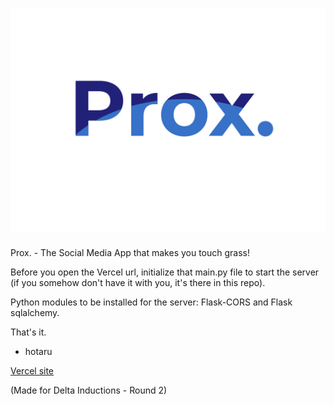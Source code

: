 # ![Prox.](https://github.com/hotaru-hspr/Prox/blob/main/Assets/logo.png)
Prox. - The Social Media App that makes you touch grass!

Before you open the Vercel url, initialize that main.py file to start the server (if you somehow don't have it with you, it's there in this repo).

Python modules to be installed for the server: Flask-CORS and Flask sqlalchemy.

That's it.

- hotaru

[Vercel site](https://prox-by-hotaru.vercel.app/)


(Made for Delta Inductions - Round 2)
